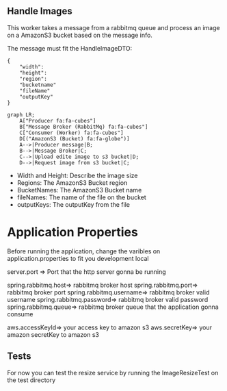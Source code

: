 ## Handle Images 

This worker takes a message from a rabbitmq queue and process an image on a AmazonS3 bucket based on the message info.

The message must fit the HandleImageDTO:
```
{
    "width": 
    "height": 
    "region":
    "bucketname"
    "fileName"
    "outputKey"
}
```
```mermaid
graph LR;
    A["Producer fa:fa-cubes"]
    B["Message Broker (RabbitMq) fa:fa-cubes"]
    C["Consumer (Worker) fa:fa-cubes"]
    D[("AmazonS3 (Bucket) fa:fa-globe")]
    A-->|Producer message|B;
    B-->|Message Broker|C;
    C-->|Upload edite image to s3 bucket|D;
    D-->|Request image from s3 bucket|C;
```
- Width and Height:  Describe the image size <br>
- Regions: The AmazonS3 Bucket region <br>
- BucketNames: The AmazonS3 Bucket name <br>
- fileNames: The name of the file on the bucket <br>
- outputKeys: The outputKey from the file <br>


# Application Properties

Before running the application, change the varibles on application.properties to fit you development local

server.port => Port that the http server gonna be running

spring.rabbitmq.host=> rabbitmq broker host
spring.rabbitmq.port=> rabbitmq broker port
spring.rabbitmq.username=> rabbitmq broker valid username
spring.rabbitmq.password=> rabbitmq broker valid password
spring.rabbitmq.queue=> rabbitmq broker queue that the application gonna consume

aws.accessKeyId=> your access key to amazon s3
aws.secretKey=> your amazon secretKey to amazon s3


## Tests


For now you can test the resize service by running the ImageResizeTest on the test directory